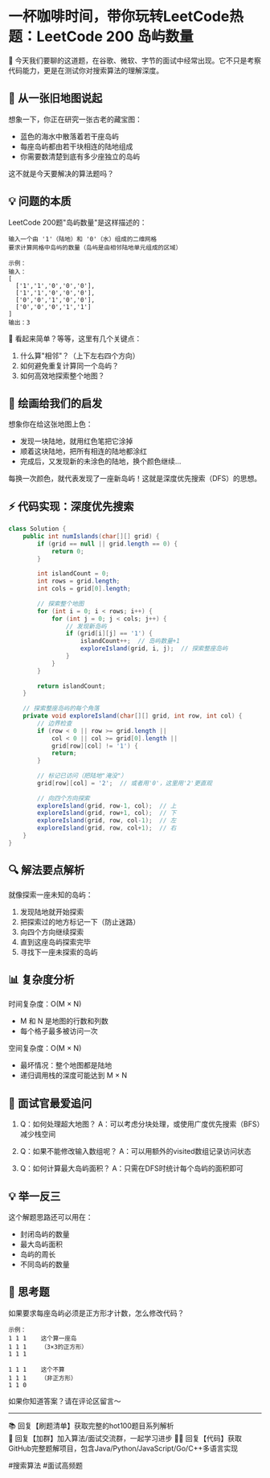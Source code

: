 # 一杯咖啡时间，带你玩转LeetCode热题：LeetCode 200 岛屿数量

👋 今天我们要聊的这道题，在谷歌、微软、字节的面试中经常出现。它不只是考察代码能力，更是在测试你对搜索算法的理解深度。

## 🎯 从一张旧地图说起

想象一下，你正在研究一张古老的藏宝图：
- 蓝色的海水中散落着若干座岛屿
- 每座岛屿都由若干块相连的陆地组成
- 你需要数清楚到底有多少座独立的岛屿

这不就是今天要解决的算法题吗？

## 💡 问题的本质

LeetCode 200题"岛屿数量"是这样描述的：
```
输入一个由 '1'（陆地）和 '0'（水）组成的二维网格
要求计算网格中岛屿的数量（岛屿是由相邻陆地单元组成的区域）

示例：
输入：
[
  ['1','1','0','0','0'],
  ['1','1','0','0','0'],
  ['0','0','1','0','0'],
  ['0','0','0','1','1']
]
输出：3
```

🤔 看起来简单？等等，这里有几个关键点：
1. 什么算"相邻"？（上下左右四个方向）
2. 如何避免重复计算同一个岛屿？
3. 如何高效地探索整个地图？

## 🎨 绘画给我们的启发

想象你在给这张地图上色：
- 发现一块陆地，就用红色笔把它涂掉
- 顺着这块陆地，把所有相连的陆地都涂红
- 完成后，又发现新的未涂色的陆地，换个颜色继续...

每换一次颜色，就代表发现了一座新岛屿！这就是深度优先搜索（DFS）的思想。

## ⚡ 代码实现：深度优先搜索

```java
class Solution {
    public int numIslands(char[][] grid) {
        if (grid == null || grid.length == 0) {
            return 0;
        }
        
        int islandCount = 0;
        int rows = grid.length;
        int cols = grid[0].length;
        
        // 探索整个地图
        for (int i = 0; i < rows; i++) {
            for (int j = 0; j < cols; j++) {
                // 发现新岛屿
                if (grid[i][j] == '1') {
                    islandCount++;  // 岛屿数量+1
                    exploreIsland(grid, i, j);  // 探索整座岛屿
                }
            }
        }
        
        return islandCount;
    }
    
    // 探索整座岛屿的每个角落
    private void exploreIsland(char[][] grid, int row, int col) {
        // 边界检查
        if (row < 0 || row >= grid.length || 
            col < 0 || col >= grid[0].length || 
            grid[row][col] != '1') {
            return;
        }
        
        // 标记已访问（把陆地"淹没"）
        grid[row][col] = '2';  // 或者用'0'，这里用'2'更直观
        
        // 向四个方向探索
        exploreIsland(grid, row-1, col);  // 上
        exploreIsland(grid, row+1, col);  // 下
        exploreIsland(grid, row, col-1);  // 左
        exploreIsland(grid, row, col+1);  // 右
    }
}
```

## 🔍 解法要点解析

就像探索一座未知的岛屿：
1. 发现陆地就开始探索
2. 把探索过的地方标记一下（防止迷路）
3. 向四个方向继续探索
4. 直到这座岛屿探索完毕
5. 寻找下一座未探索的岛屿

## 📊 复杂度分析

时间复杂度：O(M × N)
- M 和 N 是地图的行数和列数
- 每个格子最多被访问一次

空间复杂度：O(M × N)
- 最坏情况：整个地图都是陆地
- 递归调用栈的深度可能达到 M × N

## 🎯 面试官最爱追问

1. Q：如何处理超大地图？
   A：可以考虑分块处理，或使用广度优先搜索（BFS）减少栈空间

2. Q：如果不能修改输入数组呢？
   A：可以用额外的visited数组记录访问状态

3. Q：如何计算最大岛屿面积？
   A：只需在DFS时统计每个岛屿的面积即可

## 💡 举一反三

这个解题思路还可以用在：
- 封闭岛屿的数量
- 最大岛屿面积
- 岛屿的周长
- 不同岛屿的数量

## 🎁 思考题

如果要求每座岛屿必须是正方形才计数，怎么修改代码？

```
示例：
1 1 1    这个算一座岛
1 1 1    （3×3的正方形）
1 1 1

1 1 1    这个不算
1 1 1    （非正方形）
1 1 0
```

如果你知道答案？请在评论区留言～

---


📚 回复【刷题清单】获取完整的hot100题目系列解析  
👥 回复【加群】加入算法/面试交流群，一起学习进步
🧑‍💻 回复【代码】获取GitHub完整题解项目，包含Java/Python/JavaScript/Go/C++多语言实现

  #搜索算法 #面试高频题
